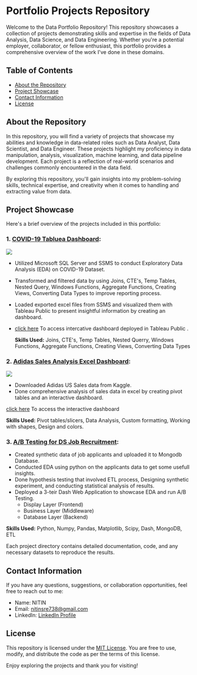 # Portfolio Projects Repository

Welcome to the Data Portfolio Repository! This repository showcases a collection of projects demonstrating skills and expertise in the fields of Data Analysis, Data Science, and Data Engineering. Whether you're a potential employer, collaborator, or fellow enthusiast, this portfolio provides a comprehensive overview of the work I've done in these domains.

## Table of Contents

- [About the Repository](#about-the-repository)
- [Project Showcase](#project-showcase)
- [Contact Information](#contact-information)
- [License](#license)

## About the Repository

In this repository, you will find a variety of projects that showcase my abilities and knowledge in data-related roles such as Data Analyst, Data Scientist, and Data Engineer. These projects highlight my proficiency in data manipulation, analysis, visualization, machine learning, and data pipeline development. Each project is a reflection of real-world scenarios and challenges commonly encountered in the data field.

By exploring this repository, you'll gain insights into my problem-solving skills, technical expertise, and creativity when it comes to handling and extracting value from data.

## Project Showcase

Here's a brief overview of the projects included in this portfolio:

### 1. **[COVID-19 Tabluea Dashboard](https://github.com/N-I-TI-N/PortfolioProjects/tree/main/COVID_19_Tableau_Dashboard):**

![](https://github.com/N-I-TI-N/PortfolioProjects/blob/main/COVID_19_Tableau_Dashboard/Dashboard.png)

   - Utilized Microsoft SQL Server and SSMS to conduct Exploratory Data Analysis (EDA) on COVID-19 Dataset.
   - Transformed and filtered data by using Joins, CTE's, Temp Tables, Nested Query, Windows Functions, Aggregate Functions, Creating Views, Converting Data Types to improve reporting process.
   - Loaded exported excel files from SSMS and visualized them with Tableau Public to present insightful information by creating an dashboard.

- [click here](https://public.tableau.com/app/profile/nitin.verma1940/viz/Covid-19Dashboard_16901531572430/Dashboard1?publish=yes) To access intercative dashboard deployed in Tableau Public .
       
   **Skills Used:** Joins, CTE's, Temp Tables, Nested Querry, Windows Functions, Aggregate Functions, Creating Views, Converting Data Types

### 2. **[Adidas Sales Analysis Excel Dashboard](https://github.com/N-I-TI-N/PortfolioProjects/tree/main/Adidas_US_Sales_Dashboard):**

![](https://github.com/N-I-TI-N/PortfolioProjects/blob/main/Adidas_US_Sales_Dashboard/Dashboard.PNG)

   - Downloaded Adidas US Sales data from Kaggle.
   - Done comprehensive analysis of sales data in excel by creating pivot tables and an interactive dashboard.

[click here](https://1drv.ms/x/s!AuUeZCjA6OovgWd3_9UIZVKd1Mm5?e=wIsIa7&nav=MTVfezAwMDAwMDAwLTAwMDEtMDAwMC0wMzAwLTAwMDAwMDAwMDAwMH0) To access the interactive dashboard 
     
   **Skills Used:** Pivot tables/slicers, Data Analysis, Custom formatting, Working with shapes, Design and colors.

### 3. **[A/B Testing for DS Job Recruitment](https://github.com/N-I-TI-N/PortfolioProjects/tree/main/Data_Science_Role_Recruitment):**
   - Created synthetic data of job applicants and uploaded it to Mongodb Database.
   - Conducted EDA using python on the applicants data to get some usefull insights.
   - Done hypothesis testing that involved ETL process, Designing synthetic experiment, and conducting statistical analysis of results.
   - Deployed a 3-teir Dash Web Application to showcase EDA and run A/B Testing.
        - Display Layer (Frontend)
        - Business Layer (Middleware)
        - Database Layer (Backend)
     
   **Skills Used:** Python, Numpy, Pandas, Matplotlib, Scipy, Dash, MongoDB, ETL   

Each project directory contains detailed documentation, code, and any necessary datasets to reproduce the results.

## Contact Information

If you have any questions, suggestions, or collaboration opportunities, feel free to reach out to me:

- Name: NITIN
- Email: nitinsre738@gmail.com
- LinkedIn: [LinkedIn Profile](https://www.linkedin.com/in/nitin-verma-a43a71161/)

## License

This repository is licensed under the [MIT License](LICENSE). You are free to use, modify, and distribute the code as per the terms of this license.

Enjoy exploring the projects and thank you for visiting!
